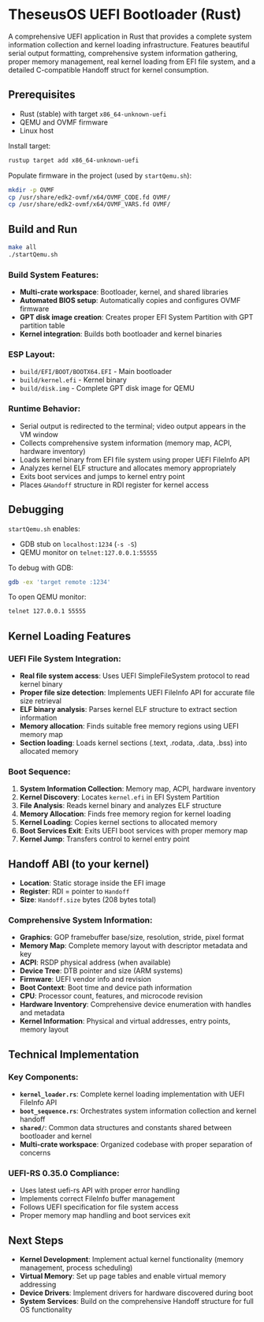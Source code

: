 # TheseusOS UEFI Bootloader (Rust)

A comprehensive UEFI application in Rust that provides a complete system information collection and kernel loading infrastructure. Features beautiful serial output formatting, comprehensive system information gathering, proper memory management, real kernel loading from EFI file system, and a detailed C-compatible Handoff struct for kernel consumption.

## Prerequisites
- Rust (stable) with target `x86_64-unknown-uefi`
- QEMU and OVMF firmware
- Linux host

Install target:
```bash
rustup target add x86_64-unknown-uefi
```

Populate firmware in the project (used by `startQemu.sh`):
```bash
mkdir -p OVMF
cp /usr/share/edk2-ovmf/x64/OVMF_CODE.fd OVMF/
cp /usr/share/edk2-ovmf/x64/OVMF_VARS.fd OVMF/
```

## Build and Run
```bash
make all
./startQemu.sh
```

### Build System Features:
- **Multi-crate workspace**: Bootloader, kernel, and shared libraries
- **Automated BIOS setup**: Automatically copies and configures OVMF firmware
- **GPT disk image creation**: Creates proper EFI System Partition with GPT partition table
- **Kernel integration**: Builds both bootloader and kernel binaries

### ESP Layout:
- `build/EFI/BOOT/BOOTX64.EFI` - Main bootloader
- `build/kernel.efi` - Kernel binary
- `build/disk.img` - Complete GPT disk image for QEMU

### Runtime Behavior:
- Serial output is redirected to the terminal; video output appears in the VM window
- Collects comprehensive system information (memory map, ACPI, hardware inventory)
- Loads kernel binary from EFI file system using proper UEFI FileInfo API
- Analyzes kernel ELF structure and allocates memory appropriately
- Exits boot services and jumps to kernel entry point
- Places `&Handoff` structure in RDI register for kernel access

## Debugging
`startQemu.sh` enables:
- GDB stub on `localhost:1234` (`-s -S`)
- QEMU monitor on `telnet:127.0.0.1:55555`

To debug with GDB:
```bash
gdb -ex 'target remote :1234'
```

To open QEMU monitor:
```bash
telnet 127.0.0.1 55555
```

## Kernel Loading Features

### UEFI File System Integration:
- **Real file system access**: Uses UEFI SimpleFileSystem protocol to read kernel binary
- **Proper file size detection**: Implements UEFI FileInfo API for accurate file size retrieval
- **ELF binary analysis**: Parses kernel ELF structure to extract section information
- **Memory allocation**: Finds suitable free memory regions using UEFI memory map
- **Section loading**: Loads kernel sections (.text, .rodata, .data, .bss) into allocated memory

### Boot Sequence:
1. **System Information Collection**: Memory map, ACPI, hardware inventory
2. **Kernel Discovery**: Locates `kernel.efi` in EFI System Partition
3. **File Analysis**: Reads kernel binary and analyzes ELF structure
4. **Memory Allocation**: Finds free memory region for kernel loading
5. **Kernel Loading**: Copies kernel sections to allocated memory
6. **Boot Services Exit**: Exits UEFI boot services with proper memory map
7. **Kernel Jump**: Transfers control to kernel entry point

## Handoff ABI (to your kernel)
- **Location**: Static storage inside the EFI image
- **Register**: RDI = pointer to `Handoff`
- **Size**: `Handoff.size` bytes (208 bytes total)

### Comprehensive System Information:
- **Graphics**: GOP framebuffer base/size, resolution, stride, pixel format
- **Memory Map**: Complete memory layout with descriptor metadata and key
- **ACPI**: RSDP physical address (when available)
- **Device Tree**: DTB pointer and size (ARM systems)
- **Firmware**: UEFI vendor info and revision
- **Boot Context**: Boot time and device path information
- **CPU**: Processor count, features, and microcode revision
- **Hardware Inventory**: Comprehensive device enumeration with handles and metadata
- **Kernel Information**: Physical and virtual addresses, entry points, memory layout

## Technical Implementation

### Key Components:
- **`kernel_loader.rs`**: Complete kernel loading implementation with UEFI FileInfo API
- **`boot_sequence.rs`**: Orchestrates system information collection and kernel handoff
- **`shared/`**: Common data structures and constants shared between bootloader and kernel
- **Multi-crate workspace**: Organized codebase with proper separation of concerns

### UEFI-RS 0.35.0 Compliance:
- Uses latest uefi-rs API with proper error handling
- Implements correct FileInfo buffer management
- Follows UEFI specification for file system access
- Proper memory map handling and boot services exit

## Next Steps
- **Kernel Development**: Implement actual kernel functionality (memory management, process scheduling)
- **Virtual Memory**: Set up page tables and enable virtual memory addressing
- **Device Drivers**: Implement drivers for hardware discovered during boot
- **System Services**: Build on the comprehensive Handoff structure for full OS functionality
